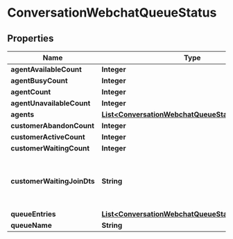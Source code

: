 

# ConversationWebchatQueueStatus


## Properties

| Name | Type | Description | Notes |
|------------ | ------------- | ------------- | -------------|
|**agentAvailableCount** | **Integer** |  |  [optional] |
|**agentBusyCount** | **Integer** |  |  [optional] |
|**agentCount** | **Integer** |  |  [optional] |
|**agentUnavailableCount** | **Integer** |  |  [optional] |
|**agents** | [**List&lt;ConversationWebchatQueueStatusAgent&gt;**](ConversationWebchatQueueStatusAgent.md) |  |  [optional] |
|**customerAbandonCount** | **Integer** |  |  [optional] |
|**customerActiveCount** | **Integer** |  |  [optional] |
|**customerWaitingCount** | **Integer** |  |  [optional] |
|**customerWaitingJoinDts** | **String** | Date/time that the oldest person joined the queue |  [optional] |
|**queueEntries** | [**List&lt;ConversationWebchatQueueStatusQueueEntry&gt;**](ConversationWebchatQueueStatusQueueEntry.md) |  |  [optional] |
|**queueName** | **String** |  |  [optional] |



